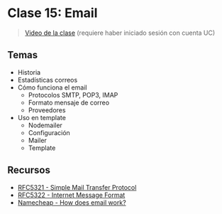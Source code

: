 # Clase 15: Email

> [Video de la clase](https://drive.google.com/file/d/1AxFOAE4t-81vel-uQWiLWp-_A-mhvjgL/view?usp=sharing) (requiere haber iniciado sesión con cuenta UC)

## Temas
- Historia
- Estadísticas correos
- Cómo funciona el email
  - Protocolos SMTP, POP3, IMAP
  - Formato mensaje de correo
  - Proveedores
- Uso en template
  - Nodemailer
  - Configuración
  - Mailer
  - Template

## Recursos

- [RFC5321 - Simple Mail Transfer Protocol](https://tools.ietf.org/html/rfc5321)
- [RFC5322 - Internet Message Format](https://tools.ietf.org/html/rfc5322)
- [Namecheap - How does email work?](https://www.namecheap.com/hosting/how-does-email-work/)
